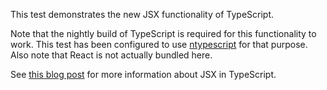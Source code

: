 This test demonstrates the new JSX functionality of TypeScript.

Note that the nightly build of TypeScript is required for this functionality to work.
This test has been configured to use [ntypescript](https://github.com/basarat/ntypescript)
for that purpose. Also note that React is not actually bundled here.

See [this blog post](http://www.jbrantly.com/typescript-and-jsx/) for more information about JSX in TypeScript.
